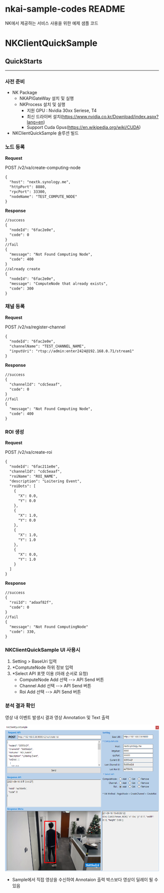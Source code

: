 # **nkai-sample-codes README**
NK에서 제공하는 서비스 사용을 위한 예제 샘플 코드

# **NKClientQuickSample**
## **QuickStarts**
***
### **사전 준비**
* NK Package
  - NKAPIGateWay 설치 및 실행
  - NKProcess 설치 및 실행
    - 지원 GPU : Nvidia 30xx Seriese, T4
    - 최신 드라이버 설치(https://www.nvidia.co.kr/Download/index.aspx?lang=en)
    - Support Cuda Gpus(https://en.wikipedia.org/wiki/CUDA)
* NKClientQuickSample 솔루션 빌드
### **노드 등록**
**Request**

POST /v2/va/create-computing-node
```
{
  "host": "nextk.synology.me",
  "httpPort": 8880,
  "rpcPort": 33300,
  "nodeName": "TEST_COMPUTE_NODE"
}
```
**Response**
```
//success
{
  "nodeId": "6fac2e0e",
  "code": 0
}
//fail
{
  "message": "Not Found Computing Node",
  "code": 400
}
//already create
{
  "nodeId": "6fac2e0e",
  "message": "ComputeNode that already exists",
  "code": 300
}
```
### **채널 등록**
**Request**

POST /v2/va/register-channel
```
{
  "nodeId": "6fac2e0e",
  "channelName": "TEST_CHANNEL_NAME",
  "inputUri": "rtsp://admin:enter2424@192.168.0.71/stream1"
}
```
**Response**
```
//success
{
  "channelId": "cdc5eaaf",
  "code": 0
}
//fail
{
  "message": "Not Found Computing Node",
  "code": 400
}
```
### **ROI 생성**
**Request**

POST /v2/va/create-roi
```
{
  "nodeId": "6fac211e0e",
  "channelId": "cdc5eaaf",
  "roiName": "ROI_NAME",
  "description": "Loitering Event",
  "roiDots": [
    {
      "X": 0.0,
      "Y": 0.0
    },
    {
      "X": 1.0,
      "Y": 0.0
    },
    {
      "X": 1.0,
      "Y": 1.0
    },
    {
      "X": 0.0,
      "Y": 1.0
    }
  ]
}
```
**Response**
```
//success
{
  "roiId": "adaaf82f",
  "code": 0
}
//fail
{
  "message": "Not Found ComputingNode"
  "code": 330,
}
```
<!-- ### 비디오 분석 시작-->

### **NKClientQuickSample UI 사용시**
1) Setting > BaseUri 입력
2) *ComptuteNode 하위 정보 입력
3) *Select API 포맷 이용 (아래 순서로 요청)
   - ComputeNode Add 선택 -->  API Send 버튼
   - Channel Add 선택 --> API Send 버튼
   - Roi Add 선택 --> API Send 버튼

### **분석 결과 확인**
영상 내 이벤트 발생시 결과 영상 Annotation 및 Text 출력

<img src="doc/metadata.png" width="640px" height="480px" title="검출 이벤트 결과" alt="metaImage"></img><br/>


* Sample에서 직접 영상을 수신하여 Annotaion 출력 박스보다 영상이 딜레이 될 수 있음
